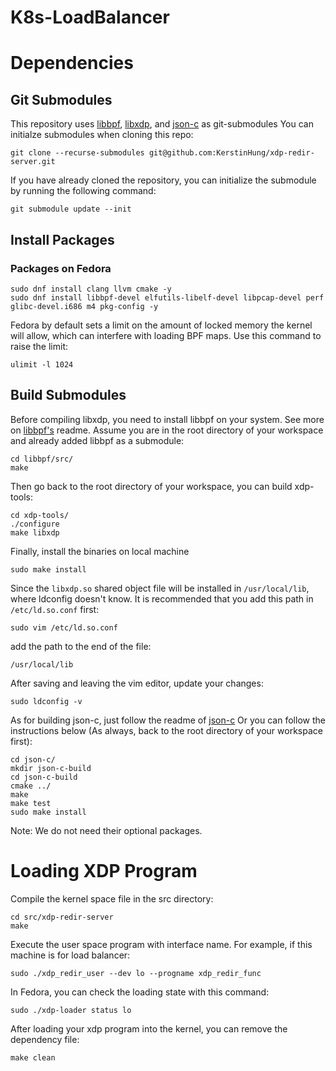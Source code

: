 # K8s-LoadBalancer

# Dependencies
## Git Submodules
This repository uses [libbpf](https://github.com/libbpf/libbpf/), [libxdp](https://github.com/xdp-project/xdp-tools/), and [json-c](https://github.com/json-c/json-c/) as git-submodules
You can initialze submodules when cloning this repo:
```
git clone --recurse-submodules git@github.com:KerstinHung/xdp-redir-server.git
```
If you have already cloned the repository, you can initialize the submodule by running the following command:
```
git submodule update --init
```
## Install Packages
### Packages on Fedora
```
sudo dnf install clang llvm cmake -y
sudo dnf install libbpf-devel elfutils-libelf-devel libpcap-devel perf glibc-devel.i686 m4 pkg-config -y
```
Fedora by default sets a limit on the amount of locked memory the kernel will allow, which can interfere with loading BPF maps. Use this command to raise the limit:
```
ulimit -l 1024
```
## Build Submodules
Before compiling libxdp, you need to install libbpf on your system. See more on [libbpf's](https://github.com/libbpf/libbpf) readme.
Assume you are in the root directory of your workspace and already added libbpf as a submodule:
```
cd libbpf/src/
make
```
Then go back to the root directory of your workspace, you can build xdp-tools:
```
cd xdp-tools/
./configure
make libxdp
```
Finally, install the binaries on local machine
```
sudo make install
```
Since the `libxdp.so` shared object file will be installed in `/usr/local/lib`, where ldconfig doesn't know.
It is recommended that you add this path in `/etc/ld.so.conf` first:
```
sudo vim /etc/ld.so.conf
```
add the path to the end of the file:
 ```
/usr/local/lib
```
After saving and leaving the vim editor, update your changes:
 ```
sudo ldconfig -v
```
As for building json-c, just follow the readme of [json-c](https://github.com/json-c/json-c/?tab=readme-ov-file#buildunix)
Or you can follow the instructions below (As always, back to the root directory of your workspace first):
```
cd json-c/
mkdir json-c-build
cd json-c-build
cmake ../
make
make test
sudo make install
```
Note: We do not need their optional packages.
# Loading XDP Program
Compile the kernel space file in the src directory:
```
cd src/xdp-redir-server
make
```

Execute the user space program with interface name. For example, if this machine is for load balancer:
```
sudo ./xdp_redir_user --dev lo --progname xdp_redir_func
```

In Fedora, you can check the loading state with this command:
```
sudo ./xdp-loader status lo
```

After loading your xdp program into the kernel, you can remove the dependency file:
```
make clean
```
